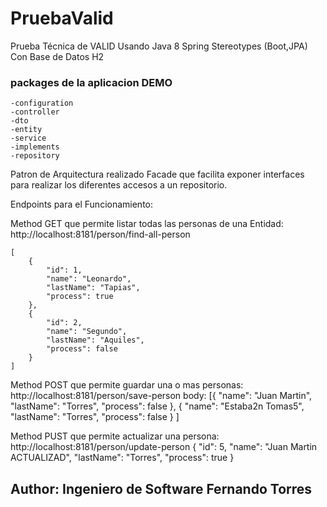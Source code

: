 # PruebaValid
Prueba Técnica de VALID
Usando Java 8 Spring Stereotypes (Boot,JPA) Con Base de Datos H2

### packages de la aplicacion DEMO
    -configuration
    -controller
    -dto
    -entity
    -service
    -implements
    -repository

Patron de Arquitectura realizado Facade que facilita exponer interfaces para realizar los diferentes accesos a un repositorio.

Endpoints para el Funcionamiento:

Method GET que permite listar todas las personas de una Entidad:
http://localhost:8181/person/find-all-person

    [
        {
            "id": 1,
            "name": "Leonardo",
            "lastName": "Tapias",
            "process": true
        },
        {
            "id": 2,
            "name": "Segundo",
            "lastName": "Aquiles",
            "process": false
        }
    ] 

Method POST que permite guardar una o mas personas: 
    http://localhost:8181/person/save-person
       body: 
                 [{
                        "name": "Juan Martin",
                        "lastName": "Torres",
                        "process": false
                    },
                    {
                        "name": "Estaba2n Tomas5",
                        "lastName": "Torres",
                        "process": false
                    }
                ]

Method PUST que permite actualizar una persona: 
    http://localhost:8181/person/update-person
        {
            "id": 5,
            "name": "Juan Martin ACTUALIZAD",
            "lastName": "Torres",
            "process": true
        }
    
## Author: Ingeniero de Software Fernando Torres     
    





